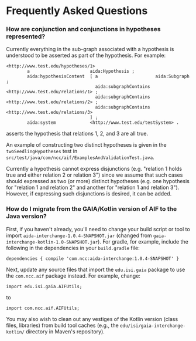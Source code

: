# Frequently Asked Questions

### How are conjunction and conjunctions in hypotheses represented?

Currently everything in the sub-graph associated with a hypothesis is understood to be
asserted as part of the hypothesis.  For example:

```
<http://www.test.edu/hypotheses/1>
        a                       aida:Hypothesis ;
        aida:hypothesisContent  [ a                      aida:Subgraph ;
                                  aida:subgraphContains  <http://www.test.edu/relations/1> ;
                                  aida:subgraphContains  <http://www.test.edu/relations/2> ;
                                  aida:subgraphContains  <http://www.test.edu/relations/3>
                                ] ;
        aida:system             <http://www.test.edu/testSystem> .
```

asserts the hypothesis that relations 1, 2, and 3 are all true.

An example of constructing two distinct hypotheses is given
in the `twoSeedlingHypotheses` test in `src/test/java/com/ncc/aif/ExamplesAndValidationTest.java`.

Currently a hypothesis cannot express disjunctions (e.g. "relation 1 holds true and either
relation 2 or relation 3") since we assume that such cases should expressed as two (or more)
distinct hypotheses (e.g. one hypothesis for "relation 1 and relation 2" and another for
"relation 1 and relation 3").  However, if expressing such disjunctions is desired, it can be
added.

### How do I migrate from the GAIA/Kotlin version of AIF to the Java version?

First, if you haven't already, you'll need to change your build script or tool to import
`aida-interchange-1.0.4-SNAPSHOT.jar` (changed from `gaia-interchange-kotlin-1.0-SNAPSHOT.jar`).
For gradle, for example, include the following in the dependencies in your `build.gradle` file:

`dependencies {
    compile 'com.ncc:aida-interchange:1.0.4-SNAPSHOT'
}`

Next, update any source files that import the `edu.isi.gaia` package to use the `com.ncc.aif` package instead.
For example, change:
```
import edu.isi.gaia.AIFUtils;
```
to
```
import com.ncc.aif.AIFUtils;
```
You may also wish to clean out any vestiges of the Kotlin version (class files, libraries) from build
tool caches (e.g., the `edu/isi/gaia-interchange-kotlin/` directory in Maven's repository).
